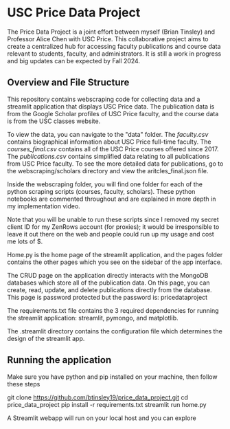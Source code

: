 # USC Price Data Project

The Price Data Project is a joint effort between myself (Brian Tinsley) and Professor Alice Chen with USC Price.
This collaborative project aims to create a centralized hub for accessing faculty publications and course data relevant to students, faculty, and administrators.
It is still a work in progress and big updates can be expected by Fall 2024.


## Overview and File Structure
This repository contains webscraping code for collecting data and a streamlit application that displays USC Price data.
The publication data is from the Google Scholar profiles of USC Price faculty, and the course data is from the USC classes website.

To view the data, you can navigate to the "data" folder.
The *faculty.csv* contains biographical information about USC Price full-time faculty.
The *courses_final.csv* contains all of the USC Price courses offered since 2017.
The *publications.csv* contains simplified data relating to all publications from USC Price faculty.
To see the more detailed data for publications, go to the webscraping/scholars directory and view the aritcles_final.json file.

Inside the webscraping folder, you will find one folder for each of the python scraping scripts (courses, faculty, scholars).
These python notebooks are commented throughout and are explained in more depth in my implementation video.

Note that you will be unable to run these scripts since I removed my secret client ID for my ZenRows account (for proxies); 
it would be irresponsible to leave it out there on the web and people could run up my usage and cost me lots of $.

Home.py is the home page of the streamlit application, and the pages folder contains the other pages which you see on the sidebar of the app interface.

The CRUD page on the application directly interacts with the MongoDB databases which store all of the publication data.
On this page, you can create, read, update, and delete publications directly from the database.
This page is password protected but the password is: pricedataproject

The requirements.txt file contains the 3 required dependencies for running the streamlit application: streamlit, pymongo, and matplotlib.

The .streamlit directory contains the configuration file which determines the design of the streamlit app.


## Running the application

Make sure you have python and pip installed on your machine, then follow these steps

git clone https://github.com/btinsley19/price_data_project.git
cd price_data_project
pip install -r requirements.txt
streamlit run home.py

A Streamlit webapp will run on your local host and you can explore 